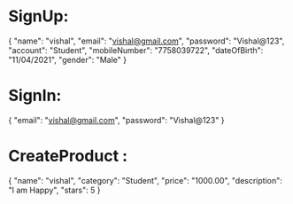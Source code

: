 # SignUp:

{
"name": "vishal",
"email": "vishal@gmail.com",
"password": "Vishal@123",
"account": "Student",
"mobileNumber": "7758039722",
"dateOfBirth": "11/04/2021",
"gender": "Male"
}

# SignIn:

{
"email": "vishal@gmail.com",
 "password": "Vishal@123"
}

# CreateProduct :

{
    "name": "vishal",
    "category": "Student",
    "price": "1000.00",
    "description": "I am Happy",
    "stars": 5
}